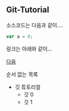 ## Git-Tutorial

소스코드는 다음과 같이....

```JavaScript
var a = 0;
```

링크는 아래와 같이...

[다음](https://www.daum.net)

순서 없는 목록

* 깃 튜토리얼
  * 깃 0
  * 깃 1
